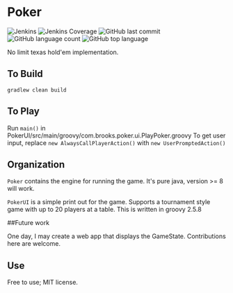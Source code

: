 # Poker
![Jenkins](https://img.shields.io/jenkins/build/http/trevorism-build.eastus.cloudapp.azure.com/poker)
![Jenkins Coverage](https://img.shields.io/jenkins/coverage/jacoco/http/trevorism-build.eastus.cloudapp.azure.com/poker)
![GitHub last commit](https://img.shields.io/github/last-commit/trevorism/poker)
![GitHub language count](https://img.shields.io/github/languages/count/trevorism/poker)
![GitHub top language](https://img.shields.io/github/languages/top/trevorism/poker)

No limit texas hold'em implementation.

## To Build

`gradlew clean build`

## To Play

Run `main()` in PokerUI/src/main/groovy/com.brooks.poker.ui.PlayPoker.groovy
To get user input, replace `new AlwaysCallPlayerAction()` with `new UserPromptedAction()`

## Organization

`Poker` contains the engine for running the game. It's pure java, version >= 8 will work.

`PokerUI` is a simple print out for the game. Supports a tournament style game with up to 20 players at a table. This is written in groovy 2.5.8

##Future work

One day, I may create a web app that displays the GameState. Contributions here are welcome.

## Use

Free to use; MIT license.